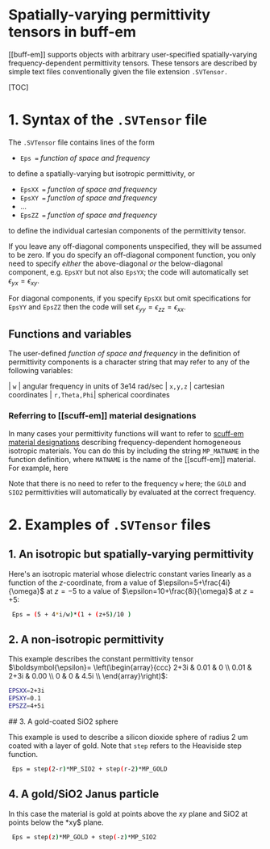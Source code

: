 <h1> Spatially-varying permittivity tensors in
     <span class="SC">buff-em</span>
</h1>


[[buff-em]] supports objects with arbitrary user-specified
spatially-varying frequency-dependent permittivity tensors.
These tensors are described by simple text files conventionally
given the file extension `.SVTensor.`

[TOC]

# 1. Syntax of the `.SVTensor` file

The `.SVTensor` file contains lines of the form 

+ `Eps =` *function of space and frequency*

to define a spatially-varying but isotropic permittivity, or

+ `EpsXX =` *function of space and frequency*
+ `EpsXY =` *function of space and frequency*
+ ...
+ `EpsZZ =` *function of space and frequency*

to define the individual cartesian components of the
permittivity tensor.

If you leave any off-diagonal components unspecified,
they will be assumed to be zero. If you do specify an 
off-diagonal component function, you only need to specify
*either* the above-diagonal *or* the below-diagonal component,
e.g. `EpsXY` but not also `EpsYX`; the code will automatically
set $\epsilon_{yx}=\epsilon_{xy}$. 

For diagonal components, if you specify `EpsXX` but omit
specifications for `EpsYY` and `EpsZZ` then the code
will set $\epsilon_{yy}=\epsilon_{zz}=\epsilon_{xx}.$

## Functions and variables

The user-defined *function of space and frequency* in the
definition of permittivity components is a character string
that may refer to any of the following variables:

| `w`          | angular frequency in units of 3e14 rad/sec
| `x,y,z`      | cartesian coordinates
| `r,Theta,Phi`| spherical coordinates

### Referring to [[scuff-em]] material designations

In many cases your permittivity functions will want to
refer to
[<span class="SC">scuff-em</span> material designations][scuffEMMaterials]
describing frequency-dependent homogeneous isotropic materials.
You can do this by including the string `MP_MATNAME`
in the function definition, where `MATNAME` is the name
of the [[scuff-em]] material.
For example, here

Note that there is no need to refer to the frequency `w` 
here; the `GOLD` and `SIO2` permittivities will automatically
by evaluated at the correct frequency.

# 2. Examples of `.SVTensor` files

## 1. An isotropic but spatially-varying permittivity

Here's an isotropic material whose dielectric
constant varies linearly as a function of the *z*-coordinate,
from a value of $\epsilon=5+\frac{4i}{\omega}$ at
$z=-5$ to a value of $\epsilon=10+\frac{8i}{\omega}$
at $z=+5$:

````bash
 Eps = (5 + 4*i/w)*(1 + (z+5)/10 )
````

## 2. A non-isotropic permittivity

This example describes the constant permittivity tensor
$\boldsymbol{\epsilon}=
 \left(\begin{array}{ccc} 2+3i & 0.01 & 0    \\
                          0.01 & 2+3i & 0.00 \\
                          0    &    0 & 4.5i \\
       \end{array}\right)$:

````bash
EPSXX=2+3i
EPSXY=0.1
EPSZZ=4+5i
````

<a name="CoatedSphere">
## 3. A gold-coated SiO2 sphere

This example is used to describe a silicon dioxide sphere of 
radius 2 um coated with a layer of gold.
Note that `step` refers to the Heaviside step function.

````bash
 Eps = step(2-r)*MP_SIO2 + step(r-2)*MP_GOLD
````

## 4. A gold/SiO2 Janus particle

In this case the material is gold at points above the *xy* plane
and SiO2 at points below the *xy$ plane.

````bash
 Eps = step(z)*MP_GOLD + step(-z)*MP_SIO2
````

[scuffEMMaterials]:	http://homerreid.github.io/scuff-em-documentation/reference/Materials/
